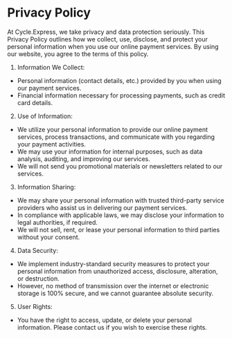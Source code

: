# Privacy Policy

At Cycle.Express, we take privacy and data protection seriously.
This Privacy Policy outlines how we collect, use, disclose, and protect your personal information when you use our online payment services.
By using our website, you agree to the terms of this policy.

1. Information We Collect:
- Personal information (contact details, etc.) provided by you when using our payment services.
- Financial information necessary for processing payments, such as credit card details.

2. Use of Information:
- We utilize your personal information to provide our online payment services, process transactions, and communicate with you regarding your payment activities.
- We may use your information for internal purposes, such as data analysis, auditing, and improving our services.
- We will not send you promotional materials or newsletters related to our services.

3. Information Sharing:
- We may share your personal information with trusted third-party service providers who assist us in delivering our payment services.
- In compliance with applicable laws, we may disclose your information to legal authorities, if required.
- We will not sell, rent, or lease your personal information to third parties without your consent.

4. Data Security:
- We implement industry-standard security measures to protect your personal information from unauthorized access, disclosure, alteration, or destruction.
- However, no method of transmission over the internet or electronic storage is 100% secure, and we cannot guarantee absolute security.

5. User Rights:
- You have the right to access, update, or delete your personal information. Please contact us if you wish to exercise these rights.
